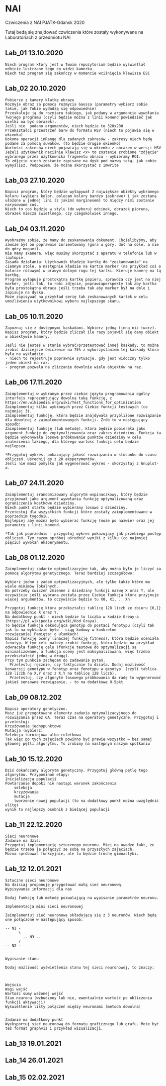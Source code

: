 # NAI
Czwiczenia z NAI PJATK-Gdańsk 2020

Tutaj bedą się znajdować czwiczenia które zostały wykonywane na Laboratoriach z przedmiotu NAI

  ## Lab_01 13.10.2020
    Niech program który jest w Twoim repozytorium będzie wyświetlał odbicie lustrzane tego co widzi kamerka.
    Niech też program się zakończy w momencie wciśnięcia klawisza ESC

  ## Lab_02 20.10.2020
    Pobierze z kamery klatkę obrazu
    Rozmyje obraz za pomocą rozmycia Gaussa (parametry wybierz sobie takie, jak Tobie wydadzą się odpowiednie)
    Przeskaluje ją do rozmiaru takiego, jak podany w argumencie wywołania Twojego programu (czyli będzie można z linii komend powiedzieć jak wielki ma być obrazek).
    Jeśli nie  podano argumentów, niech będzie to 320x200
    Przekształci przestrzeń barw do formatu HSV (niech to pojawia się w okienku)
    Dokona operacji inRange dla zadanych zakresów - zakresy niech będą podane za pomocą suwaków. (to będzie drugie okienko)
    Wartości zakresów niech pojawiają się w okienku z obrazem w wersji HSV
    Jeżeli użytkownik naciśnie klawisz <x> to zostanie zrobione "zdjęcie" wybranego przez użytkownika fragmentu obrazu - wybieramy ROI.
    To zdjęcie niech zostanie zapisane na dysk pod nazwą taką, jak sobie wymyślisz. Podpowiem, że można skorzystać z imwrite

  ## Lab_03 27.10.2020
    Napisz program, który będzie wyłapywał 2 największe obiekty wybranego koloru (wybierz kolor, polecam kolory bardzo jaskrawe) i jak zostaną ułożone w jednej lini (z jakimś marginesem) to między nimi zostanie narysowane coś. 
    Niech to coś będzie w stylu (do wyboru) odcinek, obrazek pioruna, obrazek miecza świetlnego, czy czegokolwiek innego.
  
  ## Lab_04 03.11.2020
    Wyobraźmy sobie, że mamy do zeskanowania dokument. Chcielibyśmy, aby zawsze był on poprawnie zorientowany (góra u góry, dół na dole, a nie do góry nogami). 
    Nie mamy skanera, więc musimy skorzystać z aparatu w telefonie lub w laptopie.
    Zasada działania: Użytkownik kładzie kartkę do "zeskanowania" na ciemnym stole, a następnie kładzie na kartce marker (na przykład coś o kolorze różowym) w prawym dolnym rogu tej kartki. Kieruje kamerę na tą kartkę.
    Program wyłapuje prostokątną kartkę papieru, sprawdza czy jest na niej marker, jeśli tak, to robi zdjęcie, poprawiaperspekty tak aby kartka była prostokątna obraca jeśli trzeba tak aby marker był na dole i zapisuje na dysku.
    Może zapisywać na przykład serię tak zeskanowanych kartek w celu umożliwienia użytkownikowi wyboru najlepszego skanu.                                                
                                                
  ## Lab_05 10.11.2020
    Zapoznaj się z dostępnymi kaskadami. Wybierz jedną (inną niż twarz). 
    Napisz program, który będzie zliczał ile razy pojawił się dany obiekt w obiektywie kamery. 
    
    Jeśli nie jesteś w stanie wybrać/przetestować innej kaskady, to można zrobić dzisiejsze ćwiczenie na 75% z wykorzystaniem tej kaskady która była na wykładzie.
    - niech to rejestruje poprawnie sytuacje, gdy jest widoczny tylko jeden obiekt na raz.
    - program pozwala na zliczanie dowolnie wielu obiektów na raz.
 
  ## Lab_06 17.11.2020
    Zaimplementuj w wybranym przez ciebie języku programowania ogólny interfejs reprezentujący dowolną taką funkcję, z https://en.wikipedia.org/wiki/Test_functions_for_optimization
    Zaimplementuj kilka wybranych przez Ciebie funkcji testowych (co najmniej 3).
    Zaimplementuj funkcję, która będzie znajdywała przybliżone rozwiązanie dla dowolnej z zaimplementowanych funkcji. Zrób to w następujący sposób:
    Zaimplementuj funkcję (lub metodę), która będzie pobierała jako argument funkcję do zoptymalizowania oraz zakres dziedziny. Funkcja ta będzie wykonywała losowe próbkowanie punktów dziedziny w celu znalezienia takiego, dla którego wartość funkcji celu będzie najlepsza.
    
    *Przygotuj wykres, pokazujący jakość rozwiązania w stosunku do czasu obliczeń. Uśrednij go z 20 eksperymentów. 
    Jeśli nie masz pomysłu jak wygenerować wykres - skorzystaj z Gnuplot-a.
    
  ## Lab_07 24.11.2020 
    Zaimplementuj zrandomizowany algorytm wspinaczkowy, który będzie przyjmował jako argument wywołania funkcję optymalizowaną oraz ograniczenia kostkowe dziedziny.
    Niech punkt startu będzie wybierany losowo z dziedziny.
    Przetestuj dla wszystkich funkcji które zostały zaimplementowane w poprzednim tygodniu.
    Najlepiej aby można było wybierać funkcję (może po nazwie) oraz jej parametry z linii komend.

    *Tak jak poprzednio - przygotuj wykres pokazujący jak przebiega postęp obliczeń. Tym razem spróbuj uśrednić wyniki z kilku (co najmniej pięciu) wywołań eksperymentu.
    
  ## Lab_08 01.12.2020 
    Zaimplementuj zadanie optymalizacyjne tak, aby można było je liczyć za pomocą algorytmu genetycznego. Teraz bardziej szczegółowo:
 
    Wybierz jedno z zadań optymalizacyjnych, ale tylko takie które ma wiele minimów lokalnych.
    Na potrzeby ćwiczeń zmienne z dziedziny funkcji nazwę X oraz Y, ale oczywiście jeśli wybrana została przez Ciebie funkcja która przyjmuje więcej argumentów, to oczywiście będzie tu X0, X1, .. Xn
    
    Przygotuj funkcję która przekształci tablicę 128 liczb ze zbioru {0,1} na odpowiednio X oraz Y. 
    Na dodatkowy punkt - niech będzie to liczba w kodzie Greay-a (https://pl.wikipedia.org/wiki/Kod_Graya). 
    To będzie funkcja dekodująca genotyp do postaci fenotypu (czyli tak jak to na wykładzie było - ciąg kodowy w konkretne rozwiązanie).Pamiętaj o ułamkach!
	Napisz funkcję oceny (inaczej funkcję fitness), która będzie oceniała fenotyp. W tym celu należy zrobić funkcję, która będzie na przykład odwracała funkcję celu (funkcje testowe do optymalizacji są minimalizowane, a funkcja oceny jest maksymalizowana, więc trzeba przekształcić jedną w drugą). 
    Przy tym punkcie zachęcam do zadawania pytań.
	  Przetestuj ręcznie, czy faktycznie to działa. Dodaj możliwość konwersji genotypu w fenotyp oraz fenotypu w genotyp. (czyli tablica 128 liczb na X,Y oraz z X,Y na tablicę 128 liczb).
	  Przetestuj, czy algorytm losowego próbkowania da radę tu wygenerować jakieś sensowne rozwiązanie. - to na dodatkowe 0.5pkt

  ## Lab_09 08.12.202
  	Napisz operatory genetyczne.
	Masz już przygotowane elementy zadania optymalizacyjnego do rozwiązania przez GA. Teraz czas na operatory genetyczne. Przygotuj i przetestuj:
	Krzyżowanie jednopunktowe
	Mutacja (wybierz)
	Selekcja turniejowa albo ruletkowa
	Tak więc po tych zajęciach powinno być prawie wszystko – bez samej głównej pętli algorytmu. To zrobimy na następnym naszym spotkaniu
  
  ## Lab_10 15.12.2020
 	Dziś dokańczamy algorytm genetyczny. Przygotuj główną pętlę tego algorytmu. Przypominam etapy:
	Inicjalizacja populacji
	Powtarzanie dopóki nie nastąpi warunek zakończenia
		selekcja
		krzyżowanie
		mutacja
		tworzenie nowej populacji (to na dodatkowy punkt można uwzględnić elitę)
	wynik to najlepszy osobnik z bieżącej populacji
 
  ## Lab_11 22.12.2020
  	Sieci neuronowe
	Zadanie na dziś:
	Przygotuj implementację sztucznego neuronu. Miej na uwadze fakt, że będzie trzeba je połączyć ze sobą na przyszłych zajęciach.
	Można spróbować funkcyjnie, ale tu będzie trochę gimnastyki.
  
  ## Lab_12 12.01.2021
  	Sztuczne sieci neuronowe
	Na dzisiaj proponuję przygotować małą sieć neuronową.
	Wypisywanie informacji dla nas

	Dodaj funkcję lub metodę pozwalającą na wypisanie parametrów neuronu.

	Implementacja mini sieci neuronowej

	Zaimplementuj sieć neuronową składającą się z 3 neuronów. Niech będą one połączone w następujący sposób:

	-- N1 -
     	  \
    	    -- N3 --
     	  /
	-- N2 -


	Wypisanie stanu

	Dodaj możliwość wyświetlenia stanu tej sieci neuronowej, to znaczy:


	
	Wejścia
	Wagi wejść
	Wartość sumy ważonej wejść
	Stan neuronu (wzbudzony lub nie, ewentualnie wartość po obliczeniu funkcji aktywacji)
	Wyświetlenie listy połączeń między neuronami (metoda dowolna)


	Zadanie na dodatkowy punkt
	Wyeksportuj sieć neuronową do formatu graficznego lub grafu. Może być też format graphviz i przykład wizualizacji.
  
  ## Lab_13 19.01.2021
  
  ## Lab_14 26.01.2021
  
  ## Lab_15 02.02.2021
  
  
  
	  
